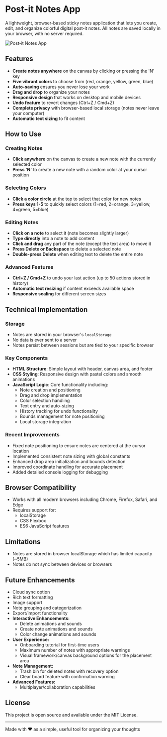 # Post-it Notes App

A lightweight, browser-based sticky notes application that lets you create, edit, and organize colorful digital post-it notes. All notes are saved locally in your browser, with no server required.

![Post-it Notes App](screenshot.png)

## Features

- **Create notes anywhere** on the canvas by clicking or pressing the 'N' key
- **Five vibrant colors** to choose from (red, orange, yellow, green, blue)
- **Auto-saving** ensures you never lose your work
- **Drag and drop** to organize your notes
- **Responsive design** that works on desktop and mobile devices
- **Undo feature** to revert changes (Ctrl+Z / Cmd+Z)
- **Complete privacy** with browser-based local storage (notes never leave your computer)
- **Automatic text sizing** to fit content

## How to Use

### Creating Notes
- **Click anywhere** on the canvas to create a new note with the currently selected color
- **Press 'N'** to create a new note with a random color at your cursor position

### Selecting Colors
- **Click a color circle** at the top to select that color for new notes
- **Press keys 1-5** to quickly select colors (1=red, 2=orange, 3=yellow, 4=green, 5=blue)

### Editing Notes
- **Click on a note** to select it (note becomes slightly larger)
- **Type directly** into a note to add content
- **Click and drag** any part of the note (except the text area) to move it
- **Press Delete or Backspace** to delete a selected note
- **Double-press Delete** when editing text to delete the entire note

### Advanced Features
- **Ctrl+Z / Cmd+Z** to undo your last action (up to 50 actions stored in history)
- **Automatic text resizing** if content exceeds available space
- **Responsive scaling** for different screen sizes

## Technical Implementation

### Storage
- Notes are stored in your browser's `localStorage`
- No data is ever sent to a server
- Notes persist between sessions but are tied to your specific browser

### Key Components
- **HTML Structure**: Simple layout with header, canvas area, and footer
- **CSS Styling**: Responsive design with pastel colors and smooth animations
- **JavaScript Logic**: Core functionality including:
  - Note creation and positioning
  - Drag and drop implementation
  - Color selection handling
  - Text entry and auto-sizing
  - History tracking for undo functionality
  - Bounds management for note positioning
  - Local storage integration

### Recent Improvements
- Fixed note positioning to ensure notes are centered at the cursor location
- Implemented consistent note sizing with global constants
- Enhanced drop area initialization and bounds detection
- Improved coordinate handling for accurate placement
- Added detailed console logging for debugging

## Browser Compatibility
- Works with all modern browsers including Chrome, Firefox, Safari, and Edge
- Requires support for:
  - localStorage
  - CSS Flexbox
  - ES6 JavaScript features

## Limitations
- Notes are stored in browser localStorage which has limited capacity (~5MB)
- Notes do not sync between devices or browsers

## Future Enhancements
- Cloud sync option
- Rich text formatting
- Image support
- Note grouping and categorization
- Export/import functionality
- **Interactive Enhancements:**
  - Delete animations and sounds
  - Create note animations and sounds
  - Color change animations and sounds
- **User Experience:**
  - Onboarding tutorial for first-time users
  - Maximum number of notes with appropriate warnings
  - Visual framework/canvas background options for the placement area
- **Note Management:**
  - Trash bin for deleted notes with recovery option
  - Clear board feature with confirmation warning
- **Advanced Features:**
  - Multiplayer/collaboration capabilities

## License
This project is open source and available under the MIT License.

---

Made with ❤️ as a simple, useful tool for organizing your thoughts 